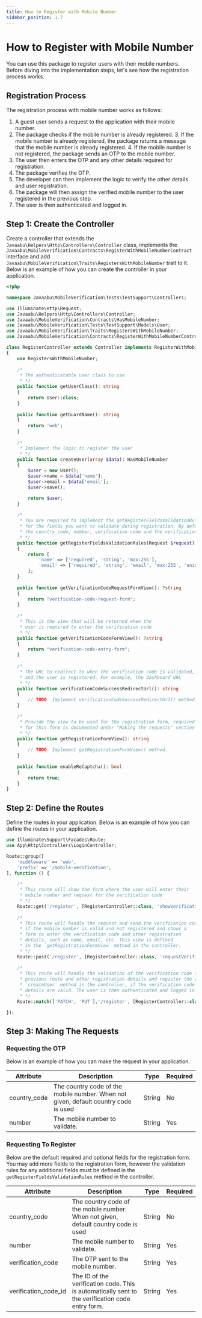 ```yaml
---
title: How to Register with Mobile Number
sidebar_position: 1.7
---
```


# How to Register with Mobile Number
You can use this package to register users with their mobile numbers. Before diving into the implementation steps, let's see how the registration process works.

## Registration Process
The registration process with mobile number works as follows:

1. A guest user sends a request to the application with their mobile number.
2. The package checks if the mobile number is already registered.
    3. If the mobile number is already registered, the package returns a message that the mobile number is already registered.
    4. If the mobile number is not registered, the package sends an OTP to the mobile number. 
5. The user then enters the OTP and any other details required for registration. 
6. The package verifies the OTP. 
7. The developer can then implement the logic to verify the other details and user registration. 
8. The package will then assign the verified mobile number to the user registered in the previous step. 
9. The user is then authenticated and logged in.


## Step 1: Create the Controller
Create a controller that extends the `Javaabu\Helpers\Http\Controllers\Controller` class, implements the `Javaabu\MobileVerification\Contracts\RegisterWithMobileNumberContract` interface and add `Javaabu\MobileVerification\Traits\RegistersWithMobileNumber` trait to it. Below is an example of how you can create the controller in your application.

```php
<?php

namespace Javaabu\MobileVerification\Tests\TestSupport\Controllers;

use Illuminate\Http\Request;
use Javaabu\Helpers\Http\Controllers\Controller;
use Javaabu\MobileVerification\Contracts\HasMobileNumber;
use Javaabu\MobileVerification\Tests\TestSupport\Models\User;
use Javaabu\MobileVerification\Traits\RegistersWithMobileNumber;
use Javaabu\MobileVerification\Contracts\RegisterWithMobileNumberContract;

class RegisterController extends Controller implements RegisterWithMobileNumberContract
{
    use RegistersWithMobileNumber;
    
    /*
     * The authenticatable user class to use
     * */
    public function getUserClass(): string
    {
        return User::class;
    }
    
    public function getGuardName(): string
    {
        return 'web';
    }
    
    /*
     * Implement the logic to register the user
     * */
    public function createUser(array $data): HasMobileNumber
    {
        $user = new User();
        $user->name = $data['name'];
        $user->email = $data['email'];
        $user->save();

        return $user;
    }
    
    /*
     * You are required to implement the getRegisterFieldsValidationRules method to return the validation rules
     * for the fields you want to validate during registration. By default, the package validates  
     * the country_code, number, verification code and the verification code id.
     * */
    public function getRegisterFieldsValidationRules(Request $request): array
    {
        return [
            'name' => ['required', 'string', 'max:255'],
            'email' => ['required', 'string', 'email', 'max:255', 'unique:users'],
        ];
    }
    
    public function getVerificationCodeRequestFormView(): ?string
    {
        return "verification-code-request-form";
    }
    
    /*
     * This is the view that will be returned when the 
     * user is required to enter the verification code
     * */
    public function getVerificationCodeFormView(): ?string
    {
        return "verification-code-entry-form";
    }
    
    /*
     * The URL to redirect to when the verification code is validated,
     * and the user is registered. For example, the dashboard URL
     * */
    public function verificationCodeSuccessRedirectUrl(): string
    {
        // TODO: Implement verificationCodeSuccessRedirectUrl() method.
    }

    /*
     * Provide the view to be used for the registration form, required fields
     * for this form is documented under "Making the requests" section
     * */
    public function getRegistrationFormView(): string
    {
        // TODO: Implement getRegistrationFormView() method.
    }
    
    public function enableReCaptcha(): bool
    {
        return true;
    }
}
```

## Step 2: Define the Routes
Define the routes in your application. Below is an example of how you can define the routes in your application.

```php
use Illuminate\Support\Facades\Route;
use App\Http\Controllers\LoginController;

Route::group([
    'middleware' => 'web',
    'prefix' => '/mobile-verification',
], function () {

    /*
     * This route will show the form where the user will enter their 
     * mobile number and request for the verification code
     * */
    Route::get('/register', [RegisterController::class, 'showVerificationCodeRequestForm'])->name('mobile-verifications.register.create');
    
    /*
     * This route will handle the request and send the verification code
     * if the mobile number is valid and not registered and shows a 
     * form to enter the verification code and other registration 
     * details, such as name, email, etc. This view is defined
     * in the `getRegistrationFormView` method in the controller.
     * */
    Route::post('/register', [RegisterController::class, 'requestVerificationCode'])->name('mobile-verifications.register.store');
    
    /*
     * This route will handle the validation of the verification code sent from the
     * previous route and other registration details and register the user using
     * `createUser` method in the controller, if the verification code and other
     * details are valid. The user is then authenticated and logged in.
     * */
    Route::match(['PATCH', 'PUT'],'/register', [RegisterController::class, 'register'])->name('mobile-verifications.register.update');

});
```

## Step 3: Making The Requests

### Requesting the OTP
Below is an example of how you can make the request in your application.

| Attribute    | Description                                                                         | Type   | Required |
|--------------|-------------------------------------------------------------------------------------|--------|----------|
| country_code | The country code of the mobile number. When not given, default country code is used | String | No       |
| number       | The mobile number to validate.                                                      | String | Yes      |


### Requesting To Register
Below are the default required and optional fields for the registration form. You may add more fields to the registration form, however the validation rules for any additional fields must be defined in the `getRegisterFieldsValidationRules` method in the controller.

| Attribute | Description | Type   | Required |
| --- | --- |--------| --- |
| country_code      | The country code of the mobile number. When not given, default country code is used              | String | No       |
| number            | The mobile number to validate.                                                                   | String | Yes      |
| verification_code | The OTP sent to the mobile number.                                                               | String | Yes      |
| verification_code_id | The ID of the verification code. This is automatically sent to the verification code entry form. | String | Yes      |





